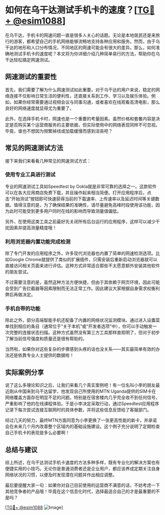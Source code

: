 # 如何在乌干达测试手机卡的速度？[[TG💪+ @esim1088](https://t.me/s/esim1088)]

在乌干达，手机卡的网速问题一直是很多人关心的话题。无论是本地居民还是来旅行的游客，都希望自己的手机网络能够流畅地支持各种应用和服务。然而，由于乌干达的地形和人口分布情况，不同地区的网速可能会有很大的差异。那么，如何准确地测试手机卡的速度呢？本文将为你详细介绍几种简单易行的方法，帮助你在乌干达轻松搞定网速测试。

## 网速测试的重要性

首先，我们需要了解为什么网速测试如此重要。对于乌干达的用户来说，稳定的网络连接不仅影响日常生活的便利性，还直接关系到工作、学习以及娱乐体验。例如，如果你经常需要通过视频会议与同事沟通，或者喜欢在线观看高清电影，那么良好的网络速度就显得尤为重要了。

此外，在选择手机卡时，网速也是一个重要的考量因素。虽然价格和套餐内容是决定是否购买某个运营商服务的主要依据，但实际使用中的网络表现同样不可忽视。毕竟，谁也不想因为频繁掉线或加载缓慢而感到沮丧吧？

## 常见的网速测试方法

接下来我们来看看几种常见的网速测试方式：

### 使用专业工具进行测试

专业的网速测试工具如Speedtest by Ookla就是非常可靠的选择之一。这款软件可以在各大应用商店免费下载，并且操作起来相当简便。打开应用程序后，点击“开始测试”按钮即可快速获得当前的下载速率、上传速率以及延迟时间等关键数据。值得注意的是，为了确保结果的准确性，请尽量避免高峰时段使用该功能，因为此时可能受到更多用户同时在线的影响而导致测量值偏低。

另外，在使用这类工具之前最好先关闭所有后台运行的应用程序，这样可以减少干扰因素并提高测量精度哦！

### 利用浏览器内置功能完成检测

除了专门开发的应用程序之外，许多现代浏览器也内置了简单的网速检测选项。比如Google Chrome就提供了类似的扩展插件，只需安装后重新启动浏览器就可以直接访问相关页面来进行评估。这种方式非常适合那些不太愿意额外安装其他软件的朋友尝试。

不过需要注意的是，虽然这种方法方便快捷，但由于其依赖于网页环境，因此可能会受到广告拦截器等因素限制而无法正常工作。因此建议大家根据自身需求权衡利弊后再做决定。

### 手机自带的功能

除此之外，部分高端智能手机还配备了内置的网络状况监测模块。通过进入设置菜单找到相应的条目（通常位于“关于本机”或“开发者选项”中），你可以手动触发一次完整的连接状态扫描。这种方式虽然没有第三方工具那样直观明了，但对于初步了解当前信号强度和质量还是很有帮助的。

当然啦，如果你对这些复杂的步骤感到头疼的话也没关系——其实最简单有效的办法还是依靠专业人士提供的数据啦！

## 实际案例分享

说了这么多理论知识之后，让我们来看几个真实案例吧！有一位名叫小李的朋友最近刚从中国来到乌干达留学，他发现自己所使用的MTN Uganda提供的SIM卡在网络覆盖方面存在明显不足的问题。特别是在宿舍楼内几乎完全收不到任何信号，严重影响了他的在线课程体验。于是小李决定采取行动，通过Speedtest应用程序记录下每次尝试连接互联网时的具体参数，并将这些信息反馈给了客服部门。

经过几天的努力，最终MTN方面同意为小李更换了一张更高性能的新卡，并承诺会在未来几个月内改善整个区域内的基础设施建设。这个例子充分说明了定期检查自己手机卡的表现是多么必要啊！

## 总结与建议

综上所述，在乌干达测试手机卡速度的方法多种多样，既有专业化的解决方案也有便捷实用的小技巧。无论你是普通消费者还是企业用户，都应该养成定期关注自身网络状况的习惯，以便及时发现潜在问题并作出相应调整。

最后要提醒大家一句：如果你对自己目前使用的运营商不满意的话，不妨考虑一下其他竞争者的产品哦！毕竟在这个信息化时代，选择最适合自己的才是最重要的不是吗？

[[TG💪+ @esim1088](https://t.me/s/esim1088) ![Image](https://i.postimg.cc/4NQfJmqS/Snipaste-2025-05-13-00-14-12.png)]